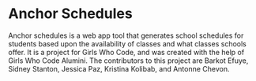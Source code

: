 # Anchor Schedules
Anchor schedules is a web app tool that generates school schedules for students based upon the availability of classes and what classes schools offer. 
It is a project for Girls Who Code, and was created with the help of Girls Who Code Alumini. The contributors to this project are Barkot Efuye, Sidney Stanton, Jessica Paz, Kristina Kolibab, and Antonne Chevon.



